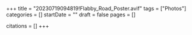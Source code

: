 +++
title = "20230719094819!Flabby_Road_Poster.avif"
tags = ["Photos"]
categories = []
startDate = ""
draft = false
pages = []

citations = []
+++
